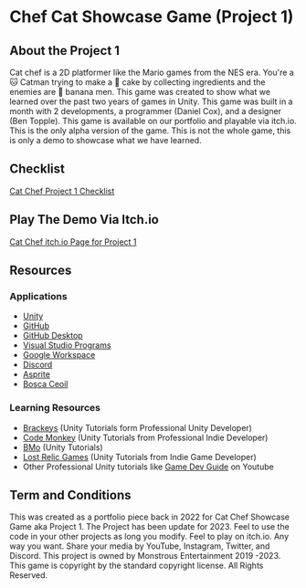 # Chef Cat Showcase Game (Project 1)
 
## About the Project 1
Cat chef is a 2D platformer like the Mario games from the NES era. You're a 🐱 Catman trying to make a 🍰 cake by collecting ingredients and the enemies are 🍌 banana men. This game was created to show what we learned over the past two years of games in Unity. This game was built in a month with 2 developments, a programmer (Daniel Cox), and a designer (Ben Topple). This game is available on our portfolio and playable via itch.io. This is the only alpha version of the game. This is not the whole game, this is only a demo to showcase what we have learned.

## Checklist
[Cat Chef Project 1 Checklist](CatChefProject1Checklist.md)

## Play The Demo Via Itch.io
[Cat Chef itch.io Page for Project 1](https://monstrous-entertainment.itch.io/cat-chef)

## Resources 
  ### Applications
   - [Unity](https://unity.com/)
   - [GitHub](https://github.com/)
   - [GitHub Desktop](https://desktop.github.com/)
   - [Visual Studio Programs](https://visualstudio.microsoft.com/)
   - [Google Workspace](https://workspace.google.com/intl/en_ca/)
   - [Discord](https://discord.com/)
   - [Asprite](https://www.aseprite.org/)
   - [Bosca Ceoil](https://boscaceoil.net/)
 ### Learning Resources 
   - [Brackeys](https://www.youtube.com/user/Brackeys) (Unity Tutorials form Professional Unity Developer)
   - [Code Monkey](https://www.youtube.com/channel/UCFK6NCbuCIVzA6Yj1G_ZqCg) (Unity Tutorials from Professional Indie Developer)
   - [BMo](https://www.youtube.com/channel/UCFK6NCbuCIVzA6Yj1G_ZqCg) (Unity Tutorials)
   - [Lost Relic Games](https://www.youtube.com/c/LostRelicGames) (Unity Tutorials from Indie Game Developer)
   - Other Professional Unity tutorials like [Game Dev Guide](https://www.youtube.com/@GameDevGuide) on Youtube

## Term and Conditions
This was created as a portfolio piece back in 2022 for Cat Chef Showcase Game aka Project 1. The Project has been update for 2023. Feel to use the code in your other projects as long you modify. Feel to play on itch.io. Any way you want. Share your media by YouTube, Instagram, Twitter, and Discord. This project is owned by Monstrous Entertainment 2019 -2023. This game is copyright by the standard copyright license. All Rights Reserved.






